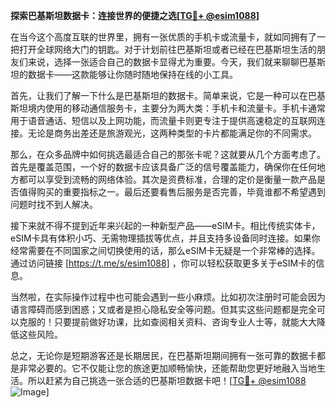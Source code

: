 **探索巴基斯坦数据卡：连接世界的便捷之选[[TG💪+ @esim1088](https://t.me/s/esim1088)]**

在当今这个高度互联的世界里，拥有一张优质的手机卡或流量卡，就如同拥有了一把打开全球网络大门的钥匙。对于计划前往巴基斯坦或者已经在巴基斯坦生活的朋友们来说，选择一张适合自己的数据卡显得尤为重要。今天，我们就来聊聊巴基斯坦的数据卡——这款能够让你随时随地保持在线的小工具。

首先，让我们了解一下什么是巴基斯坦的数据卡。简单来说，它是一种可以在巴基斯坦境内使用的移动通信服务卡，主要分为两大类：手机卡和流量卡。手机卡通常用于语音通话、短信以及上网功能，而流量卡则更专注于提供高速稳定的互联网连接。无论是商务出差还是旅游观光，这两种类型的卡片都能满足你的不同需求。

那么，在众多品牌中如何挑选最适合自己的那张卡呢？这就要从几个方面考虑了。首先是覆盖范围，一个好的数据卡应该具备广泛的信号覆盖能力，确保你在任何地方都可以享受到流畅的网络体验。其次是资费标准，合理的定价是衡量一款产品是否值得购买的重要指标之一。最后还要看售后服务是否完善，毕竟谁都不希望遇到问题时找不到人解决。

接下来就不得不提到近年来兴起的一种新型产品——eSIM卡。相比传统实体卡，eSIM卡具有体积小巧、无需物理插拔等优点，并且支持多设备同时连接。如果你经常需要在不同国家之间切换使用的话，那么eSIM卡无疑是一个非常棒的选择。通过访问链接 [https://t.me/s/esim1088] ，你可以轻松获取更多关于eSIM卡的信息。

当然啦，在实际操作过程中也可能会遇到一些小麻烦。比如初次注册时可能会因为语言障碍而感到困惑；又或者是担心隐私安全等问题。但其实这些问题都是完全可以克服的！只要提前做好功课，比如查阅相关资料、咨询专业人士等，就能大大降低这些风险。

总之，无论你是短期游客还是长期居民，在巴基斯坦期间拥有一张可靠的数据卡都是非常必要的。它不仅能让您的旅途更加顺畅愉快，还能帮助您更好地融入当地生活。所以赶紧为自己挑选一张合适的巴基斯坦数据卡吧！[[TG💪+ @esim1088](https://t.me/s/esim1088) ![Image](https://i.postimg.cc/4NQfJmqS/Snipaste-2025-05-13-00-14-12.png)]